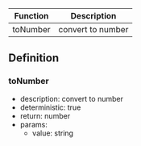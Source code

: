 |Function    |Description                                   |
|------------|----------------------------------------------|
|toNumber|convert to number|

## Definition

### toNumber

- description: convert to number
- deterministic: true
- return: number
- params:
	- value: string
